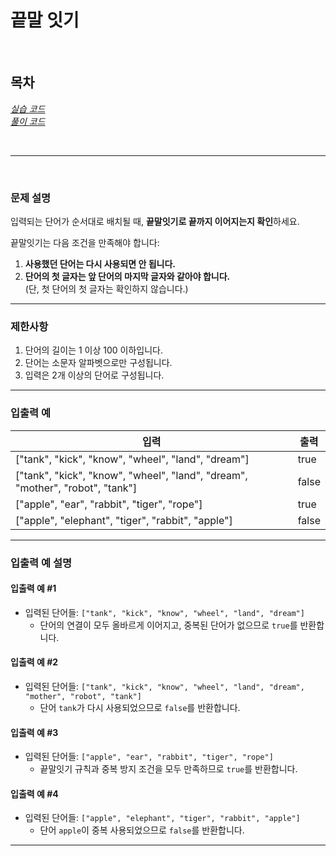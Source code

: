 # 끝말 잇기

<br>

## 목차
*[실습 코드](실습.java)*  
*[풀이 코드](풀이.java)*

<br>
<hr>
<br>

### 문제 설명
입력되는 단어가 순서대로 배치될 때, **끝말잇기로 끝까지 이어지는지 확인**하세요.

끝말잇기는 다음 조건을 만족해야 합니다:
1. **사용했던 단어는 다시 사용되면 안 됩니다.**
2. **단어의 첫 글자는 앞 단어의 마지막 글자와 같아야 합니다.**  
   (단, 첫 단어의 첫 글자는 확인하지 않습니다.)

---

### 제한사항
1. 단어의 길이는 1 이상 100 이하입니다.
2. 단어는 소문자 알파벳으로만 구성됩니다.
3. 입력은 2개 이상의 단어로 구성됩니다.

---

### 입출력 예

|입력|출력|
|---|---|
|["tank", "kick", "know", "wheel", "land", "dream"]|true|
|["tank", "kick", "know", "wheel", "land", "dream", "mother", "robot", "tank"]|false|
|["apple", "ear", "rabbit", "tiger", "rope"]|true|
|["apple", "elephant", "tiger", "rabbit", "apple"]|false|

---

### 입출력 예 설명

#### 입출력 예 #1
- 입력된 단어들: `["tank", "kick", "know", "wheel", "land", "dream"]`
    - 단어의 연결이 모두 올바르게 이어지고, 중복된 단어가 없으므로 `true`를 반환합니다.

#### 입출력 예 #2
- 입력된 단어들: `["tank", "kick", "know", "wheel", "land", "dream", "mother", "robot", "tank"]`
    - 단어 `tank`가 다시 사용되었으므로 `false`를 반환합니다.

#### 입출력 예 #3
- 입력된 단어들: `["apple", "ear", "rabbit", "tiger", "rope"]`
    - 끝말잇기 규칙과 중복 방지 조건을 모두 만족하므로 `true`를 반환합니다.

#### 입출력 예 #4
- 입력된 단어들: `["apple", "elephant", "tiger", "rabbit", "apple"]`
    - 단어 `apple`이 중복 사용되었으므로 `false`를 반환합니다.

---
